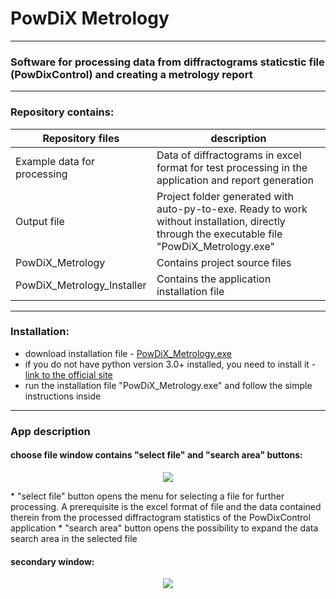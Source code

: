 # PowDiX Metrology
____
### Software for processing data from diffractograms staticstic file (PowDixControl) and creating a metrology report
____
### Repository contains:
Repository files| description
----------------------------|----------------------------
Example data for processing | Data of diffractograms in excel format for test processing in the application and report generation
Output file                 | Project folder generated with auto-py-to-exe. Ready to work without installation, directly through the executable file "PowDiX_Metrology.exe" 
PowDiX_Metrology            | Contains project source files
PowDiX_Metrology_Installer  | Contains the application installation file
____
### Installation:
* download installation file - [PowDiX_Metrology.exe](https://github.com/cherkesovbasil/diffractogram_data_processing/raw/main/PowDiX_Metrology_Installer/PowDiX_Metrology.exe)
* if you do not have python version 3.0+ installed, you need to install it - [link to the official site](https://www.python.org/downloads/windows/)
* run the installation file "PowDiX_Metrology.exe" and follow the simple instructions inside
____
### App description

#### choose file window contains "select file" and "search area" buttons:
<p align="center">
  <img src= "https://github.com/cherkesovbasil/diffractogram_data_processing/raw/main/Output%20file/readme_images/main_window.png">
</p>
* "select file" button opens the menu for selecting a file for further processing. A prerequisite is the excel format of file and the data contained therein from the processed diffractogram statistics of the PowDixControl application
* "search area" button opens the possibility to expand the data search area in the selected file

#### secondary window:
<p align="center">
  <img src= "https://github.com/cherkesovbasil/diffractogram_data_processing/raw/main/Output%20file/readme_images/main_window.png">
</p>
